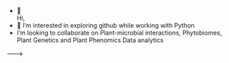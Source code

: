 - 👋  
Hi,
- 👀 I’m interested in exploring github while working with Python
- I’m looking to collaborate on Plant-microbial interactions, Phytobiomes, Plant Genetics and Plant Phenomics Data analytics 

--->
